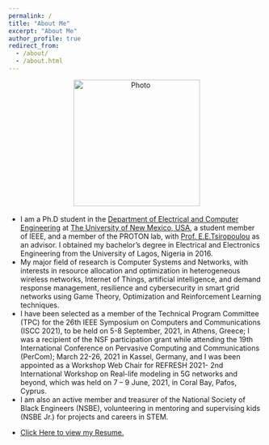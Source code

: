 ```yaml
---
permalink: /
title: "About Me"
excerpt: "About Me"
author_profile: true
redirect_from: 
  - /about/
  - /about.html
---
```

<p align="center"> &nbsp;<img src="https://geofragkos.github.io/files/unm-ece-logo.png" alt="Photo" style="width: 250px;"></p>

- I am a Ph.D student in the <a href="http://www.ece.unm.edu" target="_blank">Department of Electrical and Computer Engineering</a> at <a href="http://www.unm.edu" target="_blank">The University of New Mexico, USA</a>, a student member of IEEE, and a member of the PROTON lab, with <a href="http://ece-research.unm.edu/tsiropoulou/index.html" target="_blank">Prof. E.E.Tsiropoulou</a> as an advisor. I obtained my bachelor’s degree in Electrical and Electronics Engineering from the University of Lagos, Nigeria in 2016.
- My major field of research is Computer Systems and Networks, with interests in resource allocation and optimization in heterogeneous wireless networks, Internet of Things, artificial intelligence, and demand response management, resilience and cybersecurity in smart grid networks using Game Theory, Optimization and Reinforcement Learning techniques.
- I have been selected as a member of the Technical Program Committee (TPC) for the 26th IEEE Symposium on Computers and Communications (ISCC 2021), to be held on 5-8 September, 2021, in Athens, Greece; I was a recipient of the NSF participation grant while attending the 19th International Conference on Pervasive Computing and Communications (PerCom); March 22-26, 2021 in Kassel, Germany, and I was been appointed as a Workshop Web Chair for REFRESH 2021- 2nd International Workshop on Real-life modeling in 5G networks and beyond, which was held on 7 – 9 June, 2021, in Coral Bay, Pafos, Cyprus. 
- I am also an active member and treasurer of the National Society of Black Engineers (NSBE), volunteering in mentoring and supervising kids (NSBE Jr.) for projects and careers in STEM.
- <p><a href="https://sangoleyefisayo.github.io/files/FisayoResume.pdf" target="_blank">Click Here to view my Resume.</a></p>
